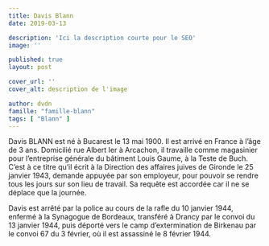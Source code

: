 ```yaml
---
title: Davis Blann
date: 2019-03-13

description: 'Ici la description courte pour le SEO'
image: ''

published: true
layout: post

cover_url: ''
cover_alt: description de l'image

author: dvdn
famille: "famille-blann" 
tags: [ "Blann" ]
---
```


Davis BLANN est né à Bucarest le 13 mai 1900. Il est arrivé en France à l’âge de 3 ans. Domicilié rue Albert Ier à Arcachon, il travaille comme magasinier pour l’entreprise générale du bâtiment Louis Gaume, à la Teste de Buch. C’est à ce titre qu’il écrit à la Direction des affaires juives de Gironde le 25 janvier 1943, demande appuyée par son employeur, pour pouvoir se rendre tous les jours sur son lieu de travail. Sa requête est accordée car il ne se déplace que la journée.

Davis est arrêté par la police au cours de la rafle du 10 janvier 1944, enfermé à la Synagogue de Bordeaux, transféré à Drancy par le convoi du 13 janvier 1944, puis déporté vers le camp d’extermination de Birkenau par le convoi 67 du 3 février, où il est assassiné le 8 février 1944.